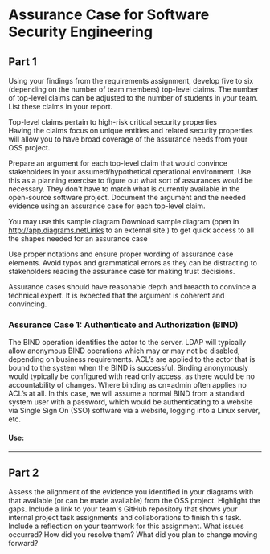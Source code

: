 # Assurance Case for Software Security Engineering

## Part 1
Using your findings from the requirements assignment, develop five to six (depending on the number of team members) top-level claims. The number of top-level claims can be adjusted to the number of students in your team. List these claims in your report.

Top-level claims pertain to high-risk critical security properties  
Having the claims focus on unique entities and related security properties will allow you to have broad coverage of the assurance needs from your OSS project. 

Prepare an argument for each top-level claim that would convince stakeholders in your assumed/hypothetical operational environment. Use this as a planning exercise to figure out what sort of assurances would be necessary. They don't have to match what is currently available in the open-source software project. Document the argument and the needed evidence using an assurance case for each top-level claim. 

You may use this sample diagram Download sample diagram (open in http://app.diagrams.netLinks to an external site.) to get quick access to all the shapes needed for an assurance case

Use proper notations and ensure proper wording of assurance case elements. Avoid typos and grammatical errors as they can be distracting to stakeholders reading the assurance case for making trust decisions. 

Assurance cases should have reasonable depth and breadth to convince a technical expert. It is expected that the argument is coherent and convincing. 

<!--- Josh Bartels --->
### Assurance Case 1: Authenticate and Authorization (BIND)
The BIND operation identifies the actor to the server.  LDAP will typically allow anonymous BIND operations which may or may not be disabled, depending on business requirements.  ACL’s are applied to the actor that is bound to the system when the BIND is successful.  Binding anonymously would typically be configured with read only access, as there would be no accountability of changes.  Where binding as cn=admin often applies no ACL’s at all.  In this case, we will assume a normal BIND from a standard system user with a password, which would be authenticating to a website via Single Sign On (SSO) software via a website, logging into a Linux server, etc.

#### Use:

<!--- End --->
---

## Part 2

Assess the alignment of the evidence you identified in your diagrams with that available (or can be made available) from the OSS project. Highlight the gaps.
Include a link to your team's GitHub repository that shows your internal project task assignments and collaborations to finish this task. 
Include a reflection on your teamwork for this assignment. What issues occurred? How did you resolve them? What did you plan to change moving forward? 
